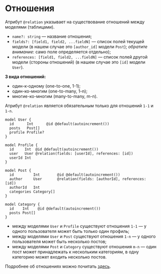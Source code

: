 # Отношения

Атрибут `@relation` указывает на существование отношений между моделями (таблицами).

- `name?: string` — название отношения;
- `fields?: [field1, field2, ...fieldN]` — список полей текущей модели (в нашем случае это `[author_id]` модели `Post`);
  _обратите внимание_: само поле определяется отдельно);
- `references: [field1, field2, ...fieldN]` — список полей другой модели (стороны отношений) (в нашем случае это `[id]`
  модели `User`).

**3 вида отношений:**

- один-к-одному (one-to-one, 1-1);
- один-ко-многим (one-to-many, 1-n);
- многие-ко-многим (many-to-many, m-n).

Атрибут `@relation` является обязательным только для отношений `1-1` и `1-n`.

```prisma
model User {
  id      Int      @id @default(autoincrement())
  posts   Post[]
  profile Profile?
}

model Profile {
  id     Int  @id @default(autoincrement())
  user   User @relation(fields: [userId], references: [id])
  userId Int
}

model Post {
  id         Int        @id @default(autoincrement())
  author     User       @relation(fields: [authorId], references: [id])
  authorId   Int
  categories Category[]
}

model Category {
  id    Int    @id @default(autoincrement())
  posts Post[]
}
```

- между моделями `User` и `Profile` существуют отношения `1-1` — у одного пользователя может быть только один профиль;
- между моделями `User` и `Post` существуют отношения `1-n` — у одного пользователя может быть несколько постов;
- между моделями `Post` и `Category` существуют отношения `m-n` — один пост может принадлежать к нескольким категориям,
  в одну категорию может входить несколько постов.

Подробнее об отношениях можно почитать [здесь](https://www.prisma.io/docs/concepts/components/prisma-schema/relations).
